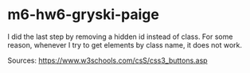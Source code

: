 # m6-hw6-gryski-paige
I did the last step by removing a hidden id instead of class. For some reason, whenever I try to get elements by class name, it does not work. 

Sources:
https://www.w3schools.com/csS/css3_buttons.asp
